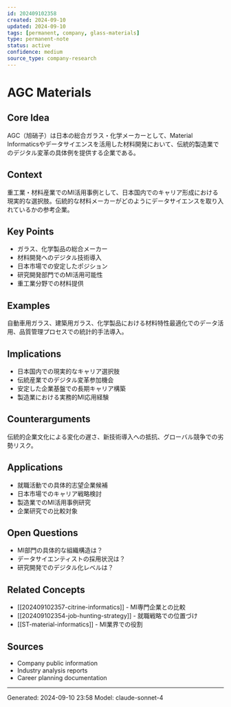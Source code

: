 ```yaml
---
id: 202409102358
created: 2024-09-10
updated: 2024-09-10
tags: [permanent, company, glass-materials]
type: permanent-note
status: active
confidence: medium
source_type: company-research
---
```


# AGC Materials

## Core Idea
AGC（旭硝子）は日本の総合ガラス・化学メーカーとして、Material Informaticsやデータサイエンスを活用した材料開発において、伝統的製造業でのデジタル変革の具体例を提供する企業である。

## Context
重工業・材料産業でのMI活用事例として、日本国内でのキャリア形成における現実的な選択肢。伝統的な材料メーカーがどのようにデータサイエンスを取り入れているかの参考企業。

## Key Points
- ガラス、化学製品の総合メーカー
- 材料開発へのデジタル技術導入
- 日本市場での安定したポジション
- 研究開発部門でのMI活用可能性
- 重工業分野での材料提供

## Examples
自動車用ガラス、建築用ガラス、化学製品における材料特性最適化でのデータ活用、品質管理プロセスでの統計的手法導入。

## Implications
- 日本国内での現実的なキャリア選択肢
- 伝統産業でのデジタル変革参加機会
- 安定した企業基盤での長期キャリア構築
- 製造業における実務的MI応用経験

## Counterarguments
伝統的企業文化による変化の遅さ、新技術導入への抵抗、グローバル競争での劣勢リスク。

## Applications
- 就職活動での具体的志望企業候補
- 日本市場でのキャリア戦略検討
- 製造業でのMI活用事例研究
- 企業研究での比較対象

## Open Questions
- MI部門の具体的な組織構造は？
- データサイエンティストの採用状況は？
- 研究開発でのデジタル化レベルは？

## Related Concepts
- [[202409102357-citrine-informatics]] - MI専門企業との比較
- [[202409102354-job-hunting-strategy]] - 就職戦略での位置づけ
- [[ST-material-informatics]] - MI業界での役割

## Sources
- Company public information
- Industry analysis reports
- Career planning documentation

---
Generated: 2024-09-10 23:58
Model: claude-sonnet-4